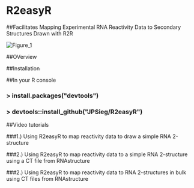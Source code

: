 # R2easyR

##Facilitates Mapping Experimental RNA Reactivity Data to Secondary Structures Drawn with R2R


![Figure_1](https://user-images.githubusercontent.com/63312483/80436440-2219a280-88cd-11ea-8d0f-6ae88fc28d40.png)

##OVerview

##Installation

##In your R console

###    > install.packages("devtools")

###    > devtools::install_github("JPSieg/R2easyR")

##Video tutorials

###1.) Using R2easyR to map reactivity data to draw a simple RNA 2-structure

###2.) Using R2easyR to map reactivity data to a simple RNA 2-structure using a CT file from RNAstructure 

###2.) Using R2easyR to map reactivity data to RNA 2-structures in bulk using CT files from RNAstructure
